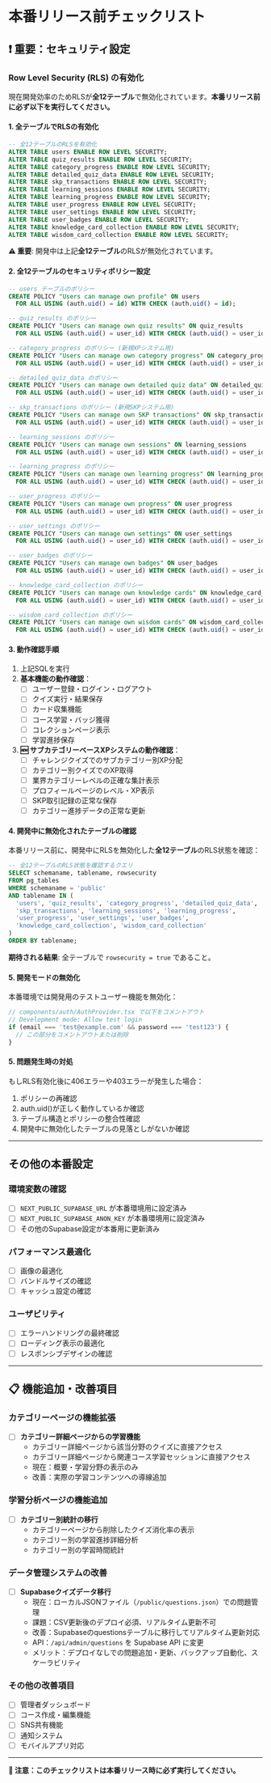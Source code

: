 # 本番リリース前チェックリスト

## ❗ 重要：セキュリティ設定

### Row Level Security (RLS) の有効化

現在開発効率のためRLSが**全12テーブル**で無効化されています。**本番リリース前に必ず以下を実行してください。**

#### 1. 全テーブルでRLSの有効化

```sql
-- 全12テーブルのRLSを有効化
ALTER TABLE users ENABLE ROW LEVEL SECURITY;
ALTER TABLE quiz_results ENABLE ROW LEVEL SECURITY;
ALTER TABLE category_progress ENABLE ROW LEVEL SECURITY;
ALTER TABLE detailed_quiz_data ENABLE ROW LEVEL SECURITY;
ALTER TABLE skp_transactions ENABLE ROW LEVEL SECURITY;
ALTER TABLE learning_sessions ENABLE ROW LEVEL SECURITY;
ALTER TABLE learning_progress ENABLE ROW LEVEL SECURITY;
ALTER TABLE user_progress ENABLE ROW LEVEL SECURITY;
ALTER TABLE user_settings ENABLE ROW LEVEL SECURITY;
ALTER TABLE user_badges ENABLE ROW LEVEL SECURITY;
ALTER TABLE knowledge_card_collection ENABLE ROW LEVEL SECURITY;
ALTER TABLE wisdom_card_collection ENABLE ROW LEVEL SECURITY;
```

**⚠️ 重要**: 開発中は上記**全12テーブル**のRLSが無効化されています。

#### 2. 全12テーブルのセキュリティポリシー設定

```sql
-- users テーブルのポリシー
CREATE POLICY "Users can manage own profile" ON users
  FOR ALL USING (auth.uid() = id) WITH CHECK (auth.uid() = id);

-- quiz_results のポリシー
CREATE POLICY "Users can manage own quiz results" ON quiz_results
  FOR ALL USING (auth.uid() = user_id) WITH CHECK (auth.uid() = user_id);

-- category_progress のポリシー (新規XPシステム用)
CREATE POLICY "Users can manage own category progress" ON category_progress
  FOR ALL USING (auth.uid() = user_id) WITH CHECK (auth.uid() = user_id);

-- detailed_quiz_data のポリシー
CREATE POLICY "Users can manage own detailed quiz data" ON detailed_quiz_data
  FOR ALL USING (auth.uid() = user_id) WITH CHECK (auth.uid() = user_id);

-- skp_transactions のポリシー (新規SKPシステム用)
CREATE POLICY "Users can manage own SKP transactions" ON skp_transactions
  FOR ALL USING (auth.uid() = user_id) WITH CHECK (auth.uid() = user_id);

-- learning_sessions のポリシー
CREATE POLICY "Users can manage own sessions" ON learning_sessions
  FOR ALL USING (auth.uid() = user_id) WITH CHECK (auth.uid() = user_id);

-- learning_progress のポリシー
CREATE POLICY "Users can manage own learning progress" ON learning_progress
  FOR ALL USING (auth.uid() = user_id) WITH CHECK (auth.uid() = user_id);

-- user_progress のポリシー
CREATE POLICY "Users can manage own progress" ON user_progress
  FOR ALL USING (auth.uid() = user_id) WITH CHECK (auth.uid() = user_id);

-- user_settings のポリシー
CREATE POLICY "Users can manage own settings" ON user_settings
  FOR ALL USING (auth.uid() = user_id) WITH CHECK (auth.uid() = user_id);

-- user_badges のポリシー
CREATE POLICY "Users can manage own badges" ON user_badges
  FOR ALL USING (auth.uid() = user_id) WITH CHECK (auth.uid() = user_id);

-- knowledge_card_collection のポリシー
CREATE POLICY "Users can manage own knowledge cards" ON knowledge_card_collection
  FOR ALL USING (auth.uid() = user_id) WITH CHECK (auth.uid() = user_id);

-- wisdom_card_collection のポリシー
CREATE POLICY "Users can manage own wisdom cards" ON wisdom_card_collection
  FOR ALL USING (auth.uid() = user_id) WITH CHECK (auth.uid() = user_id);
```

#### 3. 動作確認手順

1. 上記SQLを実行
2. **基本機能の動作確認**：
   - [ ] ユーザー登録・ログイン・ログアウト
   - [ ] クイズ実行・結果保存
   - [ ] カード収集機能
   - [ ] コース学習・バッジ獲得
   - [ ] コレクションページ表示
   - [ ] 学習進捗保存

3. **🆕 サブカテゴリーベースXPシステムの動作確認**：
   - [ ] チャレンジクイズでのサブカテゴリー別XP分配
   - [ ] カテゴリー別クイズでのXP取得
   - [ ] 業界カテゴリーレベルの正確な集計表示
   - [ ] プロフィールページのレベル・XP表示
   - [ ] SKP取引記録の正常な保存
   - [ ] カテゴリー進捗データの正常な更新

#### 4. 開発中に無効化されたテーブルの確認

本番リリース前に、開発中にRLSを無効化した**全12テーブル**のRLS状態を確認：

```sql
-- 全12テーブルのRLS状態を確認するクエリ
SELECT schemaname, tablename, rowsecurity 
FROM pg_tables 
WHERE schemaname = 'public' 
AND tablename IN (
  'users', 'quiz_results', 'category_progress', 'detailed_quiz_data', 
  'skp_transactions', 'learning_sessions', 'learning_progress', 
  'user_progress', 'user_settings', 'user_badges', 
  'knowledge_card_collection', 'wisdom_card_collection'
)
ORDER BY tablename;
```

**期待される結果**: 全テーブルで `rowsecurity = true` であること。

#### 5. 開発モードの無効化

本番環境では開発用のテストユーザー機能を無効化：

```typescript
// components/auth/AuthProvider.tsx で以下をコメントアウト
// Development mode: Allow test login
if (email === 'test@example.com' && password === 'test123') {
  // この部分をコメントアウトまたは削除
}
```

#### 5. 問題発生時の対処

もしRLS有効化後に406エラーや403エラーが発生した場合：

1. ポリシーの再確認
2. auth.uid()が正しく動作しているか確認
3. テーブル構造とポリシーの整合性確認
4. 開発中に無効化したテーブルの見落としがないか確認

---

## その他の本番設定

### 環境変数の確認

- [ ] `NEXT_PUBLIC_SUPABASE_URL` が本番環境用に設定済み
- [ ] `NEXT_PUBLIC_SUPABASE_ANON_KEY` が本番環境用に設定済み
- [ ] その他のSupabase設定が本番用に更新済み

### パフォーマンス最適化

- [ ] 画像の最適化
- [ ] バンドルサイズの確認
- [ ] キャッシュ設定の確認

### ユーザビリティ

- [ ] エラーハンドリングの最終確認
- [ ] ローディング表示の最適化
- [ ] レスポンシブデザインの確認

---

## 📋 機能追加・改善項目

### カテゴリーページの機能拡張

- [ ] **カテゴリー詳細ページからの学習機能**
  - カテゴリー詳細ページから該当分野のクイズに直接アクセス
  - カテゴリー詳細ページから関連コース学習セッションに直接アクセス
  - 現在：概要・学習分野の表示のみ
  - 改善：実際の学習コンテンツへの導線追加

### 学習分析ページの機能追加

- [ ] **カテゴリー別統計の移行**
  - カテゴリーページから削除したクイズ消化率の表示
  - カテゴリー別の学習進捗詳細分析
  - カテゴリー別の学習時間統計

### データ管理システムの改善

- [ ] **Supabaseクイズデータ移行**
  - 現在：ローカルJSONファイル（`/public/questions.json`）での問題管理
  - 課題：CSV更新後のデプロイ必須、リアルタイム更新不可
  - 改善：Supabaseのquestionsテーブルに移行してリアルタイム更新対応
  - API：`/api/admin/questions` を Supabase API に変更
  - メリット：デプロイなしでの問題追加・更新、バックアップ自動化、スケーラビリティ

### その他の改善項目

- [ ] 管理者ダッシュボード
- [ ] コース作成・編集機能
- [ ] SNS共有機能
- [ ] 通知システム
- [ ] モバイルアプリ対応

---

**📝 注意：このチェックリストは本番リリース時に必ず実行してください。**